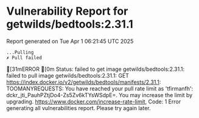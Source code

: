# Vulnerability Report for getwilds/bedtools:2.31.1

Report generated on Tue Apr  1 06:21:45 UTC 2025

    ...Pulling
    ✗ Pull failed
[31mERROR  [0m Status: failed to get image getwilds/bedtools:2.31.1: failed to pull image getwilds/bedtools:2.31.1: GET https://index.docker.io/v2/getwilds/bedtools/manifests/2.31.1: TOOMANYREQUESTS: You have reached your pull rate limit as 'tfirmanfh': dckr_jti_PauhPZtjDo4-Zs5Zv6kTYsWSdpE=. You may increase the limit by upgrading. https://www.docker.com/increase-rate-limit, Code: 1 
Error generating all vulnerabilities report. Please try again later.
